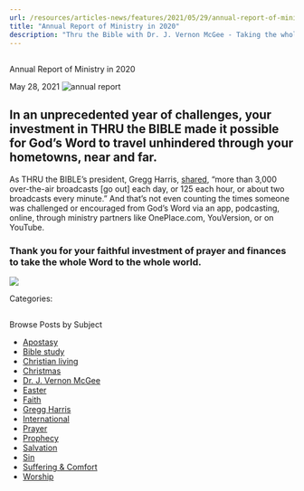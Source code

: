 ```yaml
---
url: /resources/articles-news/features/2021/05/29/annual-report-of-ministry-in-2020
title: "Annual Report of Ministry in 2020"
description: "Thru the Bible with Dr. J. Vernon McGee - Taking the whole Word to the whole world"
---
```







## 
 Annual Report of Ministry in 2020


May 28, 2021
![](https://ttb.org/images/default-source/features-and-news/annual-report61c5833d-368f-4275-b2c1-4c9c05be0284.jpg?sfvrsn=5f881f16_1 "annual report")




## In an unprecedented year of challenges, your investment in THRU the BIBLE made it possible for God’s Word to travel unhindered through your hometowns, near and far.

As THRU the BIBLE’s president, Gregg Harris, [shared](/resources/articles-news/features/2021/05/29/a-biblical-philosophy-of-ministry), “more than 3,000 over-the-air broadcasts [go out] each day, or 125 each hour, or about two broadcasts every minute.” And that’s not even counting the times someone was challenged or encouraged from God’s Word via an app, podcasting, online, through ministry partners like OnePlace.com, YouVersion, or on YouTube.  

### Thank you for your faithful investment of prayer and finances to take the whole Word to the whole world.

![](/images/default-source/features-and-news/2020-annual-report-graph837eca60-4787-44e0-ae43-6cd031b14268.jpg?sfvrsn=47881f16_1)

Categories: 









## 
 Browse Posts by Subject


* [Apostasy](/resources/articles-news/-in-tags/tags/Apostasy)
* [Bible study](/resources/articles-news/-in-tags/tags/Bible-study)
* [Christian living](/resources/articles-news/-in-tags/tags/Christian-living)
* [Christmas](/resources/articles-news/-in-tags/tags/Christmas)
* [Dr. J. Vernon McGee](/resources/articles-news/-in-tags/tags/Dr-J-Vernon-McGee)
* [Easter](/resources/articles-news/-in-tags/tags/easter)
* [Faith](/resources/articles-news/-in-tags/tags/Faith)
* [Gregg Harris](/resources/articles-news/-in-tags/tags/Gregg-Harris)
* [International](/resources/articles-news/-in-tags/tags/International)
* [Prayer](/resources/articles-news/-in-tags/tags/prayer)
* [Prophecy](/resources/articles-news/-in-tags/tags/Prophecy)
* [Salvation](/resources/articles-news/-in-tags/tags/Salvation)
* [Sin](/resources/articles-news/-in-tags/tags/sin)
* [Suffering & Comfort](/resources/articles-news/-in-tags/tags/Suffering-Comfort)
* [Worship](/resources/articles-news/-in-tags/tags/worship)






